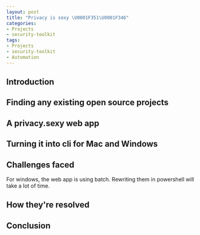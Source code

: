 ```yaml
---
layout: post
title: "Privacy is sexy \U0001F351\U0001F346"
categories:
- Projects
- security-toolkit
tags:
- Projects
- security-toolkit
- Automation
---
```

## Introduction

## Finding any existing open source projects

## A privacy.sexy web app

## Turning it into cli for Mac and Windows

## Challenges faced

For windows, the web app is using batch. Rewriting them in powershell will take a lot of time.

## How they're resolved

## Conclusion

